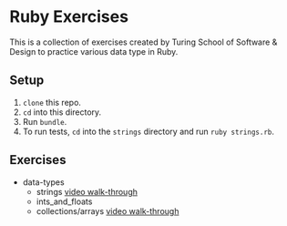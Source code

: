 # Ruby Exercises

This is a collection of exercises created by Turing School of Software & Design to practice various data type in Ruby.

## Setup
1. `clone` this repo.
2. `cd` into this directory.
3. Run `bundle`.
4. To run tests, `cd` into the `strings` directory and run `ruby strings.rb`.

## Exercises
  * data-types
    * strings [video walk-through](https://youtu.be/BKqo2w0W7S0)
    * ints_and_floats
    * collections/arrays [video walk-through](https://youtu.be/RUnd1Uu0AyE)
  
